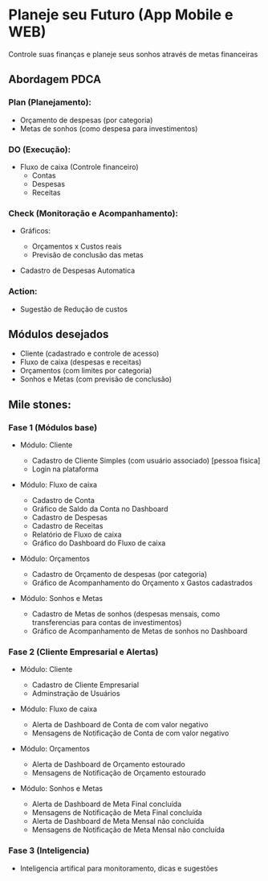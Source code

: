 # Planeje seu Futuro (App Mobile e WEB)
Controle suas finanças e planeje seus sonhos através de metas financeiras

## Abordagem PDCA

### Plan (Planejamento):
- Orçamento de despesas (por categoria)
- Metas de sonhos (como despesa para investimentos)

### DO (Execução):
- Fluxo de caixa (Controle financeiro)
    - Contas
    - Despesas
    - Receitas

### Check (Monitoração e Acompanhamento):
- Gráficos:
    - Orçamentos x Custos reais
    - Previsão de conclusão das metas

- Cadastro de Despesas Automatica

### Action:
- Sugestão de Redução de custos


## Módulos desejados
- Cliente (cadastrado e controle de acesso)
- Fluxo de caixa (despesas e receitas)
- Orçamentos (com limites por categoria)
- Sonhos e Metas (com previsão de conclusão)

## Mile stones:

### Fase 1 (Módulos base)

- Módulo: Cliente
    - Cadastro de Cliente Simples (com usuário associado) [pessoa fisica]
    - Login na plataforma

- Módulo: Fluxo de caixa
    - Cadastro de Conta
    - Gráfico de Saldo da Conta no Dashboard
    - Cadastro de Despesas
    - Cadastro de Receitas
    - Relatório de Fluxo de caixa
    - Gráfico do Dashboard do Fluxo de caixa

- Módulo: Orçamentos
    - Cadastro de Orçamento de despesas (por categoria)
    - Gráfico de Acompanhamento do Orçamento x Gastos cadastrados

- Módulo: Sonhos e Metas
    - Cadastro de Metas de sonhos (despesas mensais, como transferencias para contas de investimentos)
    - Gráfico de Acompanhamento de Metas de sonhos no Dashboard

### Fase 2 (Cliente Empresarial e Alertas)

- Módulo: Cliente
    - Cadastro de Cliente Empresarial
    - Adminstração de Usuários

- Módulo: Fluxo de caixa
    - Alerta de Dashboard de Conta de com valor negativo
    - Mensagens de Notificação de Conta de com valor negativo

- Módulo: Orçamentos
    - Alerta de Dashboard de Orçamento estourado
    - Mensagens de Notificação de Orçamento estourado

- Módulo: Sonhos e Metas
    - Alerta de Dashboard de Meta Final concluída
    - Mensagens de Notificação de Meta Final concluída
    - Alerta de Dashboard de Meta Mensal não concluída
    - Mensagens de Notificação de Meta Mensal não concluída

### Fase 3 (Inteligencia)
- Inteligencia artifical para monitoramento, dicas e sugestões
